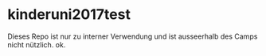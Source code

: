 # kinderuni2017test
Dieses Repo ist nur zu interner Verwendung und ist ausseerhalb des Camps nicht nützlich.
ok.

